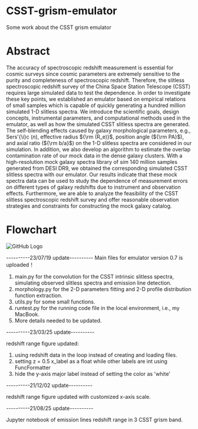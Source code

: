 # CSST-grism-emulator
Some work about the CSST grism emulator

# Abstract
The accuracy of spectroscopic redshift measurement is essential for cosmic surveys since cosmic parameters are extremely sensitive to the purity and completeness of spectroscopic redshift. 
Therefore, the slitless spectroscopic redshift survey of the China Space Station Telescope (CSST) requires large simulated data to test the dependence. 
In order to investigate these key points, we established an emulator based on empirical relations of small samples which is capable of quickly generating a hundred million simulated 1-D slitless spectra. 
We introduce the scientific goals, design concepts, instrumental parameters, and computational methods used in the emulator, as well as how the simulated CSST slitless spectra are generated. 
The self-blending effects caused by galaxy morphological parameters, e.g., Sers\'{\i}c ($n$), effective radius ${\rm (R_e)}$, position angle (${\rm PA}$), and axial ratio (${\rm b/a}$) on the 1-D slitless spectra are considered in our simulation. 
In addition, we also develop an algorithm to estimate the overlap contamination rate of our mock data in the dense galaxy clusters. 
With a high-resolution mock galaxy spectra library of $sim$ 140 million samples generated from DESI DR9, we obtained the corresponding simulated CSST slitless spectra with our emulator. 
Our results indicate that these mock spectra data can be used to study the dependence of measurement errors on different types of galaxy redshifts due to instrument and observation effects. 
Furthermore, we are able to analyze the feasibility of the CSST slitless spectroscopic redshift survey and offer reasonable observation strategies and constraints for constructing the mock galaxy catalog. 

# Flowchart
![GitHub Logo](https://github.com/RainW7/CSST-grism-emulator/flowchart.png)

----------23/07/19 update----------
Main files for emulator version 0.7 is uploaded！
1. main.py for the convolution for the CSST intrinsic slitless spectra, simulating observed slitless spectra and emission line detection.
2. morphology.py for the 2-D parameters fitting and 2-D profile distribution function extraction.
3. utils.py for some small functions.
4. runtest.py for the running code file in the local environment, i.e., my MacBook.
5. More details needed to be updated.

----------23/03/25 update----------

redshift range figure updated: 
1. using redshift data in the loop instead of creating and loading files.
2. setting z = 0.5 x_label as a float while other labels are int using FuncFormatter
3. hide the y-axis major label instead of setting the color as 'white'

----------21/12/02 update----------

redshift range figure updated with customized x-axis scale.

----------21/08/25 update----------

Jupyter notebook of emission lines redshift range in 3 CSST grism band.
